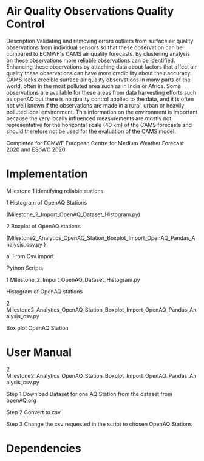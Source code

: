  
# Air Quality Observations Quality Control  

Description
Validating and removing errors outliers from surface air quality observations from individual sensors so that these observation can be compared to ECMWF's CAMS air quality forecasts. By clustering analysis on these observations more reliable observations can be identified. Enhancing these observations by attaching data about factors that affect air quality these observations can have more credibility about their accuracy. CAMS lacks credible surface air quality observations in many parts of the world, often in the most polluted area such as in India or Africa. Some observations are available for these areas from data harvesting efforts such as openAQ but there is no quality control applied to the data, and it is often not well known if the observations are made in a rural, urban or heavily polluted local environment. This information on the environment is important because the very locally influenced measurements are mostly not representative for the horizontal scale (40 km) of the CAMS forecasts and should therefore not be used for the evaluation of the CAMS model.

Completed for ECMWF European Centre for Medium Weather Forecast 2020 
and ESoWC 2020

# Implementation 

Milestone 1 Identifying reliable stations

1 Histogram of OpenAQ Stations

(Milestone_2_Import_OpenAQ_Dataset_Histogram.py)

2 Boxplot of OpenAQ stations 

(Milestone2_Analytics_OpenAQ_Station_Boxplot_Import_OpenAQ_Pandas_Analysis_csv.py )

a. From Csv import 



Python Scripts 

1 Milestone_2_Import_OpenAQ_Dataset_Histogram.py

Histogram of OpenAQ stations 

2 Milestone2_Analytics_OpenAQ_Station_Boxplot_Import_OpenAQ_Pandas_Analysis_csv.py 

Box plot OpenAQ Station


# User Manual 

2 Milestone2_Analytics_OpenAQ_Station_Boxplot_Import_OpenAQ_Pandas_Analysis_csv.py 

Step 1 Download Dataset for one AQ Station from the dataset from openAQ.org

Step 2 Convert to csv 

Step 3 Change the csv requested in the script to chosen OpenAQ Stations 


# Dependencies


